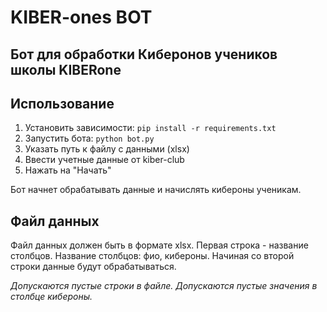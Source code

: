 # KIBER-ones BOT

## Бот для обработки Киберонов учеников школы KIBERone

## **Использование**

1. Установить зависимости: `pip install -r requirements.txt`
2. Запустить бота: `python bot.py`
3. Указать путь к файлу с данными (xlsx)
4. Ввести учетные данные от kiber-club
5. Нажать на "Начать"

Бот начнет обрабатывать данные и начислять кибероны ученикам.



## **Файл данных**

Файл данных должен быть в формате xlsx.
Первая строка - название столбцов. Название столбцов: фио, кибероны.
Начиная со второй строки данные будут обрабатываться.

*Допускаются пустые строки в файле. Допускаются пустые значения в столбце кибероны.*


